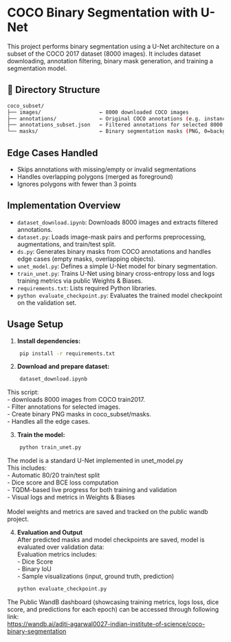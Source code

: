 # COCO Binary Segmentation with U-Net

This project performs binary segmentation using a U-Net architecture on a subset of the COCO 2017 dataset (8000 images). It includes dataset downloading, annotation filtering, binary mask generation, and training a segmentation model.

## 📂 Directory Structure
```bash
coco_subset/
├── images/                   ← 8000 downloaded COCO images
├── annotations/              ← Original COCO annotations (e.g. instances_train2017.json)
├── annotations_subset.json   ← Filtered annotations for selected 8000 images
└── masks/                    ← Binary segmentation masks (PNG, 0=background, 1=object)
```

## Edge Cases Handled
- Skips annotations with missing/empty or invalid segmentations<br>
- Handles overlapping polygons (merged as foreground)<br>
- Ignores polygons with fewer than 3 points<br>


## Implementation Overview

- `dataset_download.ipynb`: Downloads 8000 images and extracts filtered annotations.
- `dataset.py`: Loads image-mask pairs and performs preprocessing, augmentations, and train/test split.
- `ds.py`: Generates binary masks from COCO annotations and handles edge cases (empty masks, overlapping objects).
- `unet_model.py`: Defines a simple U-Net model for binary segmentation.
- `train_unet.py`: Trains U-Net using binary cross-entropy loss and logs training metrics via public Weights & Biases.
- `requirements.txt`: Lists required Python libraries.
- `python evaluate_checkpoint.py`: Evaluates the trained model checkpoint on the validation set.


## Usage Setup

1. <b>Install dependencies:</b><br>
```bash
    pip install -r requirements.txt
```
2. <b>Download and prepare dataset:</b><br>
```bash
    dataset_download.ipynb
```
This script:<br>
    - downloads 8000 images from COCO train2017. <br>
    - Filter annotations for selected images. <br>
    - Create binary PNG masks in coco_subset/masks. <br>
    - Handles all the edge cases.<br>

3. <b>Train the model:</b><br>
```bash
    python train_unet.py
```
The model is a standard U-Net implemented in unet_model.py<br>
This includes:<br>
        - Automatic 80/20 train/test split<br>
        - Dice score and BCE loss computation<br>
        - TQDM-based live progress for both training and validation<br>
        - Visual logs and metrics in Weights & Biases<br>
    <br>
    Model weights and metrics are saved and tracked on the public wandb project.

4. <b>Evaluation and Output</b><br>
    After predicted masks and model checkpoints are saved, model is evaluated over validation data: <br>
        Evaluation metrics includes:<br>
        - Dice Score<br>
        - Binary IoU<br>
        - Sample visualizations (input, ground truth, prediction)<br>
    ```bash
    python evaluate_checkpoint.py
    ```

The Public WandB dashboard (showcasing training metrics, logs loss, dice score, and predictions for each epoch) can be accessed through following link:<br>
    https://wandb.ai/aditi-agarwal0027-indian-institute-of-science/coco-binary-segmentation


